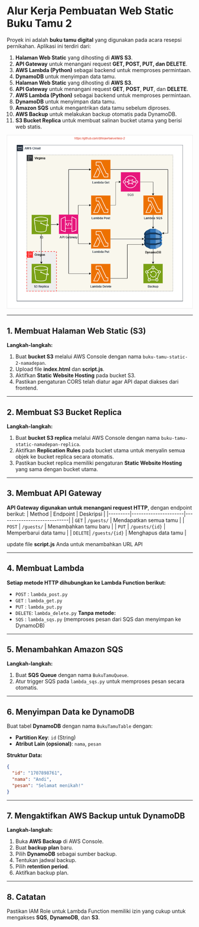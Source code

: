 # Alur Kerja Pembuatan Web Static Buku Tamu 2

Proyek ini adalah **buku tamu digital** yang digunakan pada acara resepsi pernikahan. Aplikasi ini terdiri dari:
1. **Halaman Web Static** yang dihosting di **AWS S3**.
2. **API Gateway** untuk menangani request **GET, POST, PUT, dan DELETE**.
3. **AWS Lambda (Python)** sebagai backend untuk memproses permintaan.
4. **DynamoDB** untuk menyimpan data tamu.
1. **Halaman Web Static** yang dihosting di **AWS S3**.
2. **API Gateway** untuk menangani request **GET**, **POST**, **PUT**, dan **DELETE**.
3. **AWS Lambda (Python)** sebagai backend untuk memproses permintaan.
4. **DynamoDB** untuk menyimpan data tamu.
5. **Amazon SQS** untuk mengantrikan data tamu sebelum diproses.
6. **AWS Backup** untuk melakukan backup otomatis pada DynamoDB.
7. **S3 Bucket Replica** untuk membuat salinan bucket utama yang berisi web statis.

![Arsitektur](serverless-2.png)

---

## **1. Membuat Halaman Web Static (S3)**
**Langkah-langkah:**
1. Buat **bucket S3** melalui AWS Console dengan nama `buku-tamu-static-2-namadepan`.
2. Upload file **index.html** dan **script.js**.
3. Aktifkan **Static Website Hosting** pada bucket S3.
4. Pastikan pengaturan CORS telah diatur agar API dapat diakses dari frontend.

---

## **2. Membuat S3 Bucket Replica**
**Langkah-langkah:**
1. Buat **bucket S3 replica** melalui AWS Console dengan nama `buku-tamu-static-namadepan-replica`.
2. Aktifkan **Replication Rules** pada bucket utama untuk menyalin semua objek ke bucket replica secara otomatis.
3. Pastikan bucket replica memiliki pengaturan **Static Website Hosting** yang sama dengan bucket utama.

---

## **3. Membuat API Gateway**
**API Gateway digunakan untuk menangani request HTTP**, dengan endpoint berikut:
| Method  | Endpoint             | Deskripsi                   |
|---------|----------------------|-----------------------------|
| `GET`   | `/guests/`                  | Mendapatkan semua tamu      |
| `POST`  | `/guests/`                  | Menambahkan tamu baru       |
| `PUT`   | `/guests/{id}`              | Memperbarui data tamu       |
| `DELETE`| `/guests/{id}`              | Menghapus data tamu         |

update file **script.js** Anda untuk menambahkan URL API

---

## **4. Membuat Lambda**
**Setiap metode HTTP dihubungkan ke Lambda Function berikut:**
- `POST`  : `lambda_post.py`
- `GET`   : `lambda_get.py`
- `PUT`   : `lambda_put.py`
- `DELETE`: `lambda_delete.py`
**Tanpa metode:**
- `SQS`   : `lambda_sqs.py` (memproses pesan dari SQS dan menyimpan ke DynamoDB)

---

## **5. Menambahkan Amazon SQS**
**Langkah-langkah:**
1. Buat **SQS Queue** dengan nama `BukuTamuQueue`.
2. Atur trigger SQS pada `lambda_sqs.py` untuk memproses pesan secara otomatis.

---

## **6. Menyimpan Data ke DynamoDB**
Buat tabel **DynamoDB** dengan nama `BukuTamuTable` dengan:
- **Partition Key**: `id` (String)
- **Atribut Lain (opsional)**: `nama`, `pesan`

**Struktur Data:**
```json
{
  "id": "1707898761",
  "nama": "Andi",
  "pesan": "Selamat menikah!"
}
```

---

## **7. Mengaktifkan AWS Backup untuk DynamoDB**
**Langkah-langkah:**
1. Buka **AWS Backup** di AWS Console.
2. Buat **backup plan** baru.
3. Pilih **DynamoDB** sebagai sumber backup.
4. Tentukan jadwal backup.
5. Pilih **retention period**.
6. Aktifkan backup plan.

---

## **8. Catatan**
Pastikan IAM Role untuk Lambda Function memiliki izin yang cukup untuk mengakses **SQS**, **DynamoDB**, dan **S3**.
